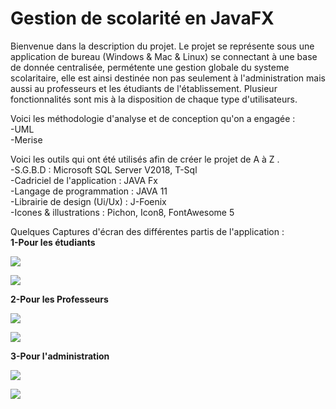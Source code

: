 # Gestion de scolarité en JavaFX

Bienvenue dans la description du projet.
Le projet se représente sous une application de bureau (Windows & Mac & Linux) se connectant à une base de donnée centralisée, permétente une gestion globale du systeme scolaritaire, elle est ainsi destinée non pas seulement à l'administration mais aussi au professeurs et les étudiants de l'établissement. Plusieur fonctionnalités sont mis à la disposition de chaque type d'utilisateurs.

Voici les méthodologie d'analyse et de conception qu'on a engagée :  
-UML  
-Merise

Voici les outils qui ont été utilisés afin de créer le projet de A à Z .  
-S.G.B.D : Microsoft SQL Server V2018, T-Sql  
-Cadriciel de l'application : JAVA Fx  
-Langage de programmation : JAVA 11  
-Librairie de design (Ui/Ux) : J-Foenix  
-Icones & illustrations : Pichon, Icon8, FontAwesome 5  

Quelques Captures d'écran des différentes partis de l'application :  
**1-Pour les étudiants**

![](https://github.com/AppScolarite/AppGestionScolarite/blob/master/imgs/scr_etudiant_1.png)  

![](https://github.com/AppScolarite/AppGestionScolarite/blob/master/imgs/scr_etudiant_2.png)

**2-Pour les Professeurs**

![](https://github.com/AppScolarite/AppGestionScolarite/blob/master/imgs/scr_prof_1.png)  

![](https://github.com/AppScolarite/AppGestionScolarite/blob/master/imgs/scr_prof_2.png)  

**3-Pour l'administration**

![](https://github.com/AppScolarite/AppGestionScolarite/blob/master/imgs/scr_admin_1.png)  

![](https://github.com/AppScolarite/AppGestionScolarite/blob/master/imgs/scr_admin_2.png)
